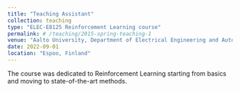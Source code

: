 ```yaml
---
title: "Teaching Assistant"
collection: teaching
type: "ELEC-E8125 Reinforcement Learning course"
permalink: # /teaching/2015-spring-teaching-1
venue: "Aalto University, Department of Electrical Engineering and Automation"
date: 2022-09-01
location: "Espoo, Finland"
---
```


The course was dedicated to Reinforcement Learning starting from basics and moving to state-of-the-art methods.
